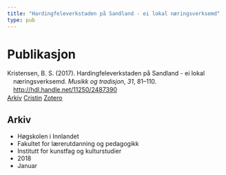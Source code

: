 ```yaml
---
title: "Hardingfeleverkstaden på Sandland - ei lokal næringsverksemd"
type: pub
---
```

<h1>Publikasjon</h1>
<article id="csl-bib-container-IXEAEPH2" class="csl-bib-container">
  <div class="csl-bib-body" style="line-height: 1.35; padding-left: 1em; text-indent:-1em;">
  <div class="csl-entry">Kristensen, B. S. (2017). Hardingfeleverkstaden p&#xE5; Sandland - ei lokal n&#xE6;ringsverksemd. <i>Musikk og tradisjon</i>, <i>31</i>, 81&#x2013;110. <a href="http://hdl.handle.net/11250/2487390">http://hdl.handle.net/11250/2487390</a></div>
</div>
  <div class="csl-bib-buttons">
    <a href="#taxonomy-article-IXEAEPH2" class="csl-bib-button">Arkiv</a>
    <a href="https://app.cristin.no/results/show.jsf?id=1533780" alt="Cristin URL" class="csl-bib-button">Cristin</a>
    <a href="http://zotero.org/groups/5022929/items/IXEAEPH2" alt="Zotero URL" class="csl-bib-button">Zotero</a>
  </div>
  <div id="csl-bib-meta-container-IXEAEPH2"></div>
</article>
<div id="csl-bib-meta-IXEAEPH2" class="csl-bib-meta">
  <article id="taxonomy-article-IXEAEPH2" class="taxonomy-article">
    <h1>Arkiv</h1>
    <ul>
      <li>Høgskolen i Innlandet</li>
      <li>Fakultet for lærerutdanning og pedagogikk</li>
      <li>Institutt for kunstfag og kulturstudier</li>
      <li>2018</li>
      <li>Januar</li>
    </ul>
  </article>
</div>
